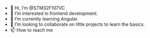 - 👋 Hi, I’m @STM32F107VC 
- 👀 I’m interested in frontend development.
- 🌱 I’m currently learning Angular.
- 💞️ I’m looking to collaborate on little projects to learn the basics.
- 📫 How to reach me 

<!---
STM32F107VC/STM32F107VC is a ✨ special ✨ repository because its `README.md` (this file) appears on your GitHub profile.
You can click the Preview link to take a look at your changes.
--->
